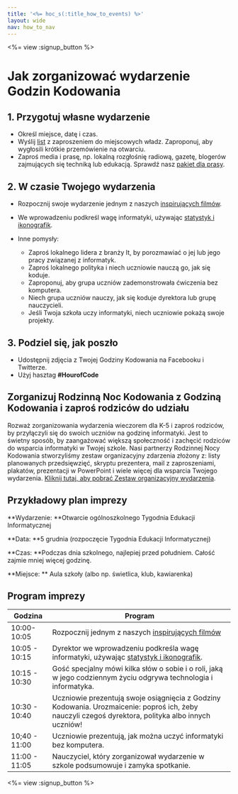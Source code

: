 ```yaml
---
title: '<%= hoc_s(:title_how_to_events) %>'
layout: wide
nav: how_to_nav
---
```

<%= view :signup_button %>

# Jak zorganizować wydarzenie Godzin Kodowania

## 1. Przygotuj własne wydarzenie

- Określ miejsce, datę i czas.
- Wyślij [list](https://docs.google.com/a/code.org/document/d/1eP41sKW7y0qq_JvkRIgZK8dWYICaGRZ4CCDETXa78wY/edit) z zaproszeniem do miejscowych władz. Zaproponuj, aby wygłosili krótkie przemówienie na otwarciu.
- Zaproś media i prasę, np. lokalną rozgłośnię radiową, gazetę, blogerów zajmujących się techniką lub edukacją. Sprawdź nasz [pakiet dla prasy](<%= resolve_url('/promote/press-kit') %>).

## 2. W czasie Twojego wydarzenia

- Rozpocznij swoje wydarzenie jednym z naszych [inspirujących filmów](<%= resolve_url('/promote/resources#videos') %>).
- We wprowadzeniu podkreśl wagę informatyki, używając [statystyk i ikonografik](<%= resolve_url('/promote/stats') %>).   
      
    
- Inne pomysły: 
    - Zaproś lokalnego lidera z branży It, by porozmawiać o jej lub jego pracy związanej z informatyk.
    - Zaproś lokalnego polityka i niech uczniowie nauczą go, jak się koduje.
    - Zaproponuj, aby grupa uczniów zademonstrowała ćwiczenia bez komputera.
    - Niech grupa uczniów nauczy, jak się koduje dyrektora lub grupę nauczycieli.
    - Jeśli Twoja szkoła uczy informatyki, niech uczniowie pokażą swoje projekty.

## 3. Podziel się, jak poszło

- Udostępnij zdjęcia z Twojej Godziny Kodowania na Facebooku i Twitterze. 
- Użyj hasztag **#HourofCode**

## Zorganizuj Rodzinną Noc Kodowania z Godziną Kodowania i zaproś rodziców do udziału

Rozważ zorganizowania wydarzenia wieczorem dla K-5 i zaproś rodziców, by przyłączyli się do swoich uczniów na godzinę informatyki. Jest to świetny sposób, by zaangażować większą społeczność i zachęcić rodziców do wsparcia informatyki w Twojej szkole. Nasi partnerzy Rodzinnej Nocy Kodowania stworzyliśmy zestaw organizacyjny zdarzenia złożony z: listy planowanych przedsięwzięć, skryptu prezentera, mail z zaproszeniami, plakatów, prezentacji w PowerPoint i wiele więcej dla wsparcia Twojego wydarzenia. [ Kliknij tutaj, aby pobrać Zestaw organizacyjny wydarzenia](http://www.familycodenight.org/DownloadCodeDotOrg.html).

## Przykładowy plan imprezy

**Wydarzenie: **Otwarcie ogólnoszkolnego Tygodnia Edukacji Informatycznej

**Data: **5 grudnia (rozpoczęcie Tygodnia Edukacji Informatycznej)

**Czas: **Podczas dnia szkolnego, najlepiej przed południem. Całość zajmie mniej więcej godzinę.

**Miejsce: ** Aula szkoły (albo np. świetlica, klub, kawiarenka)   
  


## Program imprezy

| Godzina       | Program                                                                                                                                             |
| ------------- | --------------------------------------------------------------------------------------------------------------------------------------------------- |
| 10:00-10:05   | Rozpocznij jednym z naszych [inspirujących filmów](<%= resolve_url('/promote/resources#videos') %>)                                                   |
| 10:05 - 10:15 | Dyrektor we wprowadzeniu podkreśla wagę informatyki, używając [statystyk i ikonografik](<%= resolve_url('/promote/stats') %>).                        |
| 10:15 - 10:30 | Gość specjalny mówi kilka słów o sobie i o roli, jaką w jego codziennym życiu odgrywa technologia i informatyka.                                    |
| 10:30 - 10:40 | Uczniowie prezentują swoje osiągnięcia z Godziny Kodowania. Urozmaicenie: poproś ich, żeby nauczyli czegoś dyrektora, polityka albo innych uczniów! |
| 10;40 - 11:00 | Uczniowie prezentują, jak można uczyć informatyki bez komputera.                                                                                    |
| 11:00 - 11:05 | Nauczyciel, który zorganizował wydarzenie w szkole podsumowuje i zamyka spotkanie.                                                                  |

<%= view :signup_button %>